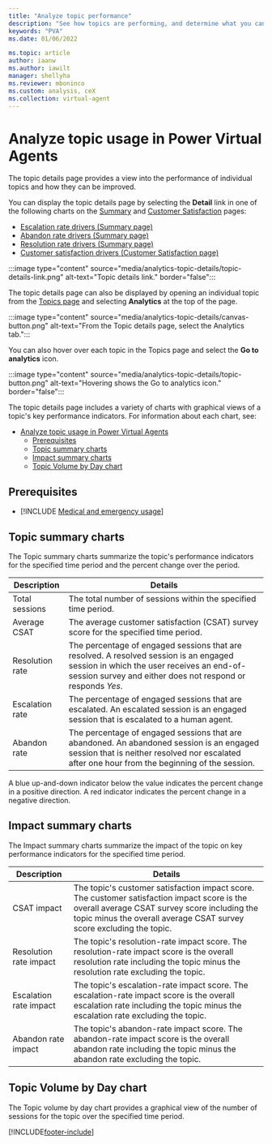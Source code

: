 ```yaml
---
title: "Analyze topic performance"
description: "See how topics are performing, and determine what you can do to improve customer satisfaction."
keywords: "PVA"
ms.date: 01/06/2022

ms.topic: article
author: iaanw
ms.author: iawilt
manager: shellyha
ms.reviewer: mboninco
ms.custom: analysis, ceX
ms.collection: virtual-agent
---
```


# Analyze topic usage in Power Virtual Agents

The topic details page provides a view into the performance of individual topics and how they can be improved.

You can display the topic details page by selecting the **Detail** link in one of the following charts on the [Summary](analytics-summary.md) and [Customer Satisfaction](analytics-CSAT.md) pages:

- [Escalation rate drivers (Summary page)](analytics-summary.md#escalation-rate-drivers-chart)
- [Abandon rate drivers (Summary page)](analytics-summary.md#abandon-rate-drivers-chart)
- [Resolution rate drivers (Summary page)](analytics-summary.md#resolution-rate-drivers-chart)
- [Customer satisfaction drivers (Customer Satisfaction page)](analytics-CSAT.md#customer-satisfaction-drivers-chart)

:::image type="content" source="media/analytics-topic-details/topic-details-link.png" alt-text="Topic details link." border="false":::

The topic details page can also be displayed by opening an individual topic from the [Topics page](authoring-create-edit-topics.md) and selecting **Analytics** at the top of the page.

:::image type="content" source="media/analytics-topic-details/canvas-button.png" alt-text="From the Topic details page, select the Analytics tab.":::

You can also hover over each topic in the Topics page and select the **Go to analytics** icon.

:::image type="content" source="media/analytics-topic-details/topic-button.png" alt-text="Hovering shows the Go to analytics icon." border="false":::

The topic details page includes a variety of charts with graphical views of a topic's key performance indicators. For information about each chart, see:

- [Analyze topic usage in Power Virtual Agents](#analyze-topic-usage-in-power-virtual-agents)
  - [Prerequisites](#prerequisites)
  - [Topic summary charts](#topic-summary-charts)
  - [Impact summary charts](#impact-summary-charts)
  - [Topic Volume by Day chart](#topic-volume-by-day-chart)

## Prerequisites

- [!INCLUDE [Medical and emergency usage](includes/pva-usage-limitations.md)]

## Topic summary charts

The Topic summary charts summarize the topic's performance indicators for the specified time period and the percent change over the period.

| Description     | Details                                                                                                                                                                                           |
| --------------- | ------------------------------------------------------------------------------------------------------------------------------------------------------------------------------------------------- |
| Total sessions  | The total number of sessions within the specified time period.                                                                                                                                    |
| Average CSAT    | The average customer satisfaction (CSAT) survey score for the specified time period.                                                                                                              |
| Resolution rate | The percentage of engaged sessions that are resolved. A resolved session is an engaged session in which the user receives an end-of-session survey and either does not respond or responds *Yes*. |
| Escalation rate | The percentage of engaged sessions that are escalated. An escalated session is an engaged session that is escalated to a human agent.                                                             |
| Abandon rate    | The percentage of engaged sessions that are abandoned. An abandoned session is an engaged session that is neither resolved nor escalated after one hour from the beginning of the session.        |

A blue up-and-down indicator below the value indicates the percent change in a positive direction. A red indicator indicates the percent change in a negative direction.

## Impact summary charts

The Impact summary charts summarize the impact of the topic on key performance indicators for the specified time period.

| Description            | Details                                                                                                                                                                                                              |
| ---------------------- | -------------------------------------------------------------------------------------------------------------------------------------------------------------------------------------------------------------------- |
| CSAT impact            | The topic's customer satisfaction impact score. The customer satisfaction impact score is the overall average CSAT survey score including the topic minus the overall average CSAT survey score excluding the topic. |
| Resolution rate impact | The topic's resolution-rate impact score. The resolution-rate impact score is the overall resolution rate including the topic minus the resolution rate excluding the topic.                                         |
| Escalation rate impact | The topic's escalation-rate impact score. The escalation-rate impact score is the overall escalation rate including the topic minus the escalation rate excluding the topic.                                         |
| Abandon rate impact    | The topic's abandon-rate impact score. The abandon-rate impact score is the overall abandon rate including the topic minus the abandon rate excluding the topic.                                                     |

## Topic Volume by Day chart

The Topic volume by day chart provides a graphical view of the number of sessions for the topic over the specified time period.

[!INCLUDE[footer-include](includes/footer-banner.md)]
